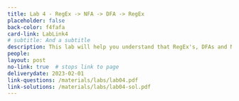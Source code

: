 ```yaml
---
title: Lab 4 - RegEx -> NFA -> DFA -> RegEx
placeholder: false
back-color: f4fafa
card-link: LabLink4
# subtitle: And a subtitle
description: This lab will help you understand that RegEx's, DFAs and NFAs all represent the same languages.
people:
layout: post
no-link: true  # stops link to page 
deliverydate: 2023-02-01
link-questions: /materials/labs/lab04.pdf
link-solutions: /materials/labs/lab04-sol.pdf
---
```










